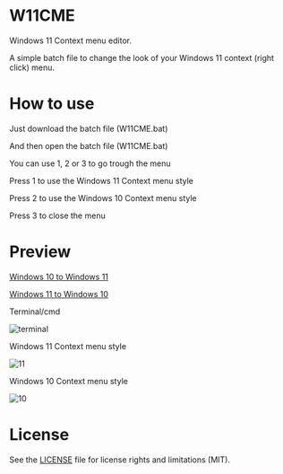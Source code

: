 # W11CME
Windows 11 Context menu editor.

A simple batch file to change the look of your Windows 11 context (right click) menu.

# How to use

Just download the batch file (W11CME.bat)

And then open the batch file (W11CME.bat)

You can use 1, 2 or 3 to go trough the menu

Press 1 to use the Windows 11 Context menu style

Press 2 to use the Windows 10 Context menu style

Press 3 to close the menu

# Preview

[Windows 10 to Windows 11](https://youtu.be/NNftV_7xvNA)


[Windows 11 to Windows 10](https://youtu.be/qA3wvVBMXvQ)

Terminal/cmd

![terminal](https://github.com/mommyune/W11CME/assets/99808967/92d0011f-447d-4461-889d-a5b53273cb3a)

Windows 11 Context menu style

![11](https://github.com/mommyune/W11CME/assets/99808967/24fd4e6f-48cf-4593-8ff9-f0d3557263df)

Windows 10 Context menu style

![10](https://github.com/mommyune/W11CME/assets/99808967/1d068dbb-c2b2-4598-b2bb-14c8fbe1bbc4)

# License

See the [LICENSE](LICENSE) file for license rights and limitations (MIT).
